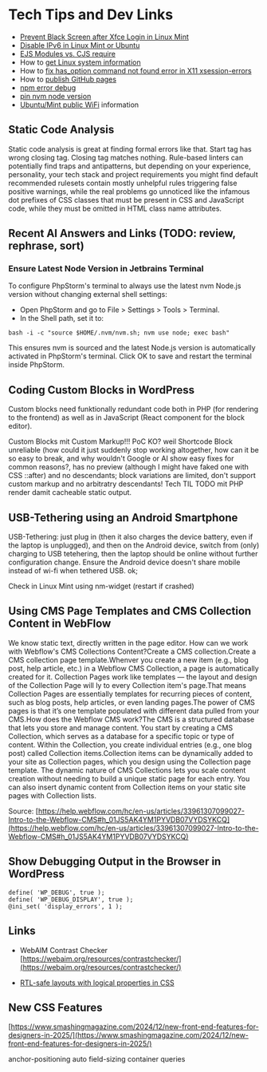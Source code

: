 # Tech Tips and Dev Links

- [Prevent Black Screen after Xfce Login in Linux Mint](techtips/black-screen-linux-mint-xfce.md)
- [Disable IPv6 in Linux Mint or Ubuntu](techtips/disable-ipv6.md)
- [EJS Modules vs. CJS require](techtips/ejs-modules-vs-cjs-require.md)
- How to [get Linux system information](techtips/get-linux-system-information.md)
- How to [fix has_option command not found error in X11 xsession-errors](techtips/has_option-command-not-found.md)
- How to [publish GitHub pages](techtips/publish-github-page.md)
- [npm error debug](techtips/npm-error-debug.md)
- [pin nvm node version](techtips/pin-nvm-node-version.md)
- [Ubuntu/Mint public WiFi](techtips/ubuntu-mint-public-wifi.md) information

## Static Code Analysis

Static code analysis is great at finding formal errors like that. Start tag has wrong closing tag. Closing tag matches nothing. Rule-based linters can potentially find traps and antipatterns, but depending on your experience, personality, your tech stack and project requirements you might find default recommended rulesets contain mostly unhelpful rules triggering false positive warnings, while the real problems go unnoticed like the infamous dot prefixes of CSS classes that must be present in CSS and JavaScript code, while they must be omitted in HTML class name attributes.

## Recent AI Answers and Links (TODO: review, rephrase, sort)

### Ensure Latest Node Version in Jetbrains Terminal 

To configure PhpStorm's terminal to always use the latest nvm Node.js version without changing external shell settings:
- Open PhpStorm and go to File > Settings > Tools > Terminal.
- In the Shell path, set it to:

`bash -i -c "source $HOME/.nvm/nvm.sh; nvm use node; exec bash"`

This ensures nvm is sourced and the latest Node.js version is automatically activated in PhpStorm's terminal.
Click OK to save and restart the terminal inside PhpStorm.

## Coding Custom Blocks in WordPress

Custom blocks need funktionally redundant code both in PHP (for rendering to the frontend) as well as in JavaScript (React component for the block editor).

Custom Blocks mit Custom Markup!!! PoC KO? weil Shortcode Block unreliable (how could it just suddenly stop working altogether, how can it be so easy to break, and why wouldn't Google or AI show easy fixes for common reasons?, has no preview (although I might have faked one with CSS ::after) and no descendants; block variations are limited, don't support custom markup and no arbitratry descendants! Tech TIL TODO mit PHP render damit cacheable static output.

## USB-Tethering using an Android Smartphone

USB-Tethering: just plug in (then it also charges the device battery, even if the laptop is unplugged), and then on the Android device, switch from (only) charging to USB tetehering, then the laptop should be online without further configuration change. Ensure the Android device doesn't share mobile instead of wi-fi when tethered USB. ok;

Check in Linux Mint using nm-widget (restart if crashed)


## Using CMS Page Templates and CMS Collection Content in WebFlow

We know static text, directly written in the page editor. How can we work with Webflow's CMS Collections Content?Create a CMS collection.Create a CMS collection page template.Whenver you create a new item (e.g., blog post, help article, etc.) in a Webflow CMS Collection, a page is automatically created for it. Collection Pages work like templates — the layout and design of the Collection Page will ly to every Collection item's page.That means Collection Pages are essentially templates for recurring pieces of content, such as blog posts, help articles, or even landing pages.The power of CMS pages is that it’s one template populated with different data pulled from your CMS.How does the Webflow CMS work?The CMS is a structured database that lets you store and manage content. You start by creating a CMS Collection, which serves as a database for a specific topic or type of content. Within the Collection, you create individual entries (e.g., one blog post) called Collection items.Collection items can be dynamically added to your site as Collection pages, which you design using the Collection page template. The dynamic nature of CMS Collections lets you scale content creation without needing to build a unique static page for each entry. You can also insert dynamic content from Collection items on your static site pages with Collection lists.

Source: [https://help.webflow.com/hc/en-us/articles/33961307099027-Intro-to-the-Webflow-CMS#h_01JS5AK4YM1PYVDB07VYDSYKCQ](https://help.webflow.com/hc/en-us/articles/33961307099027-Intro-to-the-Webflow-CMS#h_01JS5AK4YM1PYVDB07VYDSYKCQ)


## Show Debugging Output in the Browser in WordPress

```
define( 'WP_DEBUG', true );
define( 'WP_DEBUG_DISPLAY', true );
@ini_set( 'display_errors', 1 );
```

## Links

- WebAIM Contrast Checker
[https://webaim.org/resources/contrastchecker/](https://webaim.org/resources/contrastchecker/)

- [RTL-safe layouts with logical properties in CSS](https://dev.to/web_dev-usman/stop-fighting-rtl-layouts-use-css-logical-properties-for-better-design-5g3m)

## New CSS Features

[https://www.smashingmagazine.com/2024/12/new-front-end-features-for-designers-in-2025/](https://www.smashingmagazine.com/2024/12/new-front-end-features-for-designers-in-2025/)

anchor-positioning
auto field-sizing
container queries
<dialog>
exclusive accordions
:focus-visible
:has
hidden=until-found
high-definition colors
<hr> in select
inputmode
min(), max(), clamp()
relative colors
responsive videos
scroll behavior
scroll snap
text-wrap: balance
:user-valid and :user-invalid
View Transitions API

When dealing with large blocks of text, such as paragraphs, you might want to look into text-wrap: pretty to prevent orphans on the last line.

## CSS State Queries

[https://chromestatus.com/feature/5072263730167808](https://chromestatus.com/feature/5072263730167808)

- Whether a sticky positioned container is stuck to one of the edges of the scroll box (stuck)
- Whether a scroll snap aligned container is currently snapped horizontally or vertically (snapped)
- Whether a scroll container can be scrolled in a queried direction (scrollable)

- [https://developer.chrome.com/blog/css-text-box-trim](https://developer.chrome.com/blog/css-text-box-trim)

- [https://12daysofweb.dev/2024/calc-size-and-interpolate-size/](https://12daysofweb.dev/2024/calc-size-and-interpolate-size/)

- [https://css-tricks.com/scroll-driven-animations-notebook/](https://css-tricks.com/scroll-driven-animations-notebook/)

more contemporary CSS
- [https://mailchi.mp/smashingmagazine/472-new-css-features-for-2025?e=376e82ff51](https://mailchi.mp/smashingmagazine/472-new-css-features-for-2025?e=376e82ff51)

Git status: nothing to commit, working tree clean.
Your branch is ahead of 'origin/main' by 2 commits.
Use "git push" to publish your local commits.

## Edit PDF metadata using exiftool
exiftool -Title="New Title" -Author="New Author" -Subject="New Subject" -Keywords="PDF, Metadata" example.pdf
